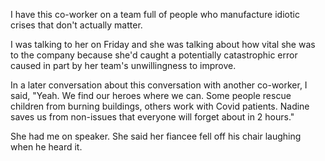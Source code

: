 <p>I have this co-worker on a team full of people who manufacture idiotic crises that don't actually matter.</p>

<p>I was talking to her on Friday and she was talking about how vital she was to the company because she'd caught a potentially catastrophic error caused in part by her team's unwillingness to improve.&nbsp;</p>

<p>In a later conversation about this conversation with another co-worker, I said, "Yeah. We find our heroes where we can. Some people rescue children from burning buildings, others work with Covid patients. Nadine saves us from non-issues that everyone will forget about in 2 hours."</p>

<p>She had me on speaker. She said her fiancee fell off his chair laughing when he heard it.</p>